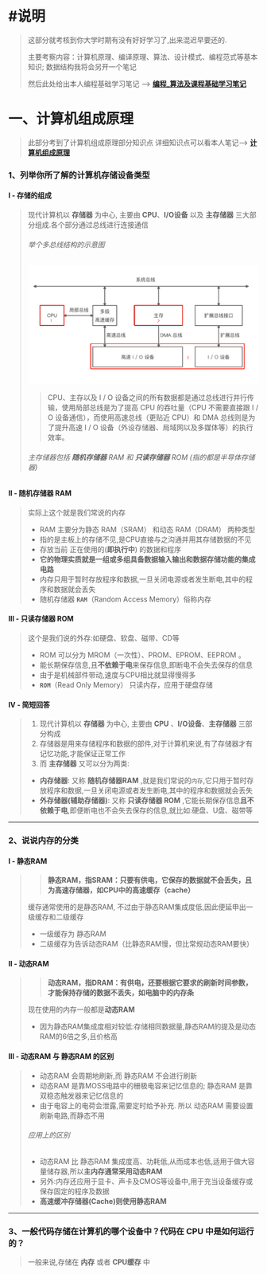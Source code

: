 # #说明

>这部分就考核到你大学时期有没有好好学习了,出来混迟早要还的.
>
>主要考察内容：计算机原理、编译原理、算法、设计模式、编程范式等基本知识; 数据结构我将会另开一个笔记
>
>然后此处给出本人编程基础学习笔记 --> **[编程_算法及课程基础学习笔记](https://gitee.com/hongjilin/hongs-study-notes/tree/master/编程_算法及课程基础学习笔记)**

# 一、计算机组成原理

> 此部分考到了计算机组成原理部分知识点 详细知识点可以看本人笔记-->  **[计算机组成原理](https://gitee.com/hongjilin/hongs-study-notes/tree/master/编程_算法及课程基础学习笔记/计算机组成原理)** 

### 1、列举你所了解的计算机存储设备类型

#### Ⅰ - 存储的组成

>现代计算机以 **存储器** 为中心, 主要由 **CPU**、**I/O设备** 以及 **主存储器** 三大部分组成.各个部分通过总线进行连接通信
>
>###### 举个多总线结构的示意图
>
>![image-20211009171842542](编程基础专项练习中的图片/image-20211009171842542.png) 
>
>> CPU、主存以及 I / O 设备之间的所有数据都是通过总线进行并行传输，使用局部总线是为了提高 CPU 的吞吐量（CPU 不需要直接跟 I / O 设备通信），而使用高速总线（更贴近 CPU）和 DMA 总线则是为了提升高速 I / O 设备（外设存储器、局域网以及多媒体等）的执行效率。
>
>###### 主存储器包括 **随机存储器** RAM 和 **只读存储器** ROM (指的都是半导体存储器)

#### Ⅱ - **随机存储器** RAM

>实际上这个就是我们常说的内存
>
>* RAM 主要分为静态 RAM（SRAM） 和动态 RAM（DRAM） 两种类型
>* 指的是主板上的存储不见,是CPU直接与之沟通并用其存储数据的不见
>* 存放当前 正在使用的(**即执行中**) 的数据和程序
>* **它的物理实质就是一组或多组具备数据输入输出和数据存储功能的集成电路**
>* 内存只用于暂时存放程序和数据,一旦关闭电源或者发生断电,其中的程序和数据就会丢失
>* 随机存储器  **`RAM`**（Random Access Memory）俗称内存 

#### Ⅲ - **只读存储器** ROM

>这个是我们说的外存:如硬盘、软盘、磁带、CD等
>
>* ROM 可以分为 MROM（一次性）、PROM、EPROM、EEPROM 。
>* 能长期保存信息,且**不依赖于电**来保存信息,即断电不会失去保存的信息
>* 由于是机械部件带动,速度与CPU相比就显得慢得多
>* **`ROM`**（Read Only Memory） 只读内存，应用于硬盘存储

#### Ⅳ  - 简短回答

>1. 现代计算机以 **存储器** 为中心, 主要由 **CPU** 、**I/O设备**、**主存储器** 三部分构成
>2. 存储器是用来存储程序和数据的部件,对于计算机来说,有了存储器才有记忆功能,才能保证正常工作
>3. 而 **主存储器** 又可以分为两类:
>   - **内存储器**: 又称 **随机存储器RAM** ,就是我们常说的`内存`,它只用于暂时存放程序和数据,一旦关闭电源或者发生断电,其中的程序和数据就会丢失
>   - **外存储器(辅助存储器)**: 又称 **只读存储器 ROM** ,它能长期保存信息**且不依赖于电**,即便断电也不会失去保存的信息,就比如:硬盘、U盘、磁带等

------



### 2、**说说内存的分类**

#### Ⅰ - 静态RAM

>> **静态RAM，指SRAM：只要有供电，它保存的数据就不会丢失，且为高速存储器，如CPU中的高速缓存（cache）**
>
>缓存通常使用的是静态RAM, 不过由于静态RAM集成度低,因此便延申出一级缓存和二级缓存
>
>- 一级缓存为 静态RAM
>- 二级缓存为告诉动态RAM（比静态RAM慢，但比常规动态RAM要快）

#### Ⅱ - 动态RAM

>>**动态RAM，指DRAM：有供电，还要根据它要求的刷新时间参数，才能保持存储的数据不丢失，如电脑中的内存条**
>
>现在使用的内存一般都是**动态RAM** 
>
>- 因为静态RAM集成度相对较低:存储相同数据量,静态RAM的提及是动态RAM的6倍之多,且价格高

#### Ⅲ  -  动态RAM 与 静态RAM 的区别

> * 动态RAM 会周期地刷新,而 静态RAM 不会进行刷新
> * 动态RAM 是靠MOSS电路中的栅极电容来记忆信息的; 静态RAM 是靠双稳态触发器来记忆信息的
> * 由于电容上的电荷会泄露,需要定时给予补充. 所以 动态RAM 需要设置刷新电路,而静态不用
>
> ###### 应用上的区别
>
> * 动态RAM 比 静态RAM 集成度高、功耗低,从而成本也低,适用于做大容量储存器,所以**主内存通常采用动态RAM**
> * 另外:内存还应用于显卡、声卡及CMOS等设备中,用于充当设备缓存或保存固定的程序及数据
> * **高速缓冲存储器(Cache)则使用静态RAM** 

------



### 3、**一般代码存储在计算机的哪个设备中？代码在 CPU 中是如何运行的？**

> 一般来说,存储在 **内存** 或者 **CPU缓存** 中   
